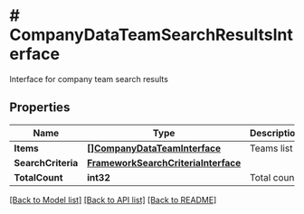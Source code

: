 # # CompanyDataTeamSearchResultsInterface
Interface for company team search results

## Properties 


Name | Type | Description | Notes
------------ | ------------- | ------------- | -------------
**Items**| [**[]CompanyDataTeamInterface**](CompanyDataTeamInterface.md) | Teams list  |
**SearchCriteria**| [**FrameworkSearchCriteriaInterface**](FrameworkSearchCriteriaInterface.md) |   |
**TotalCount**| **int32** | Total count.  |


[[Back to Model list]](../../README.md#models) [[Back to API list]](../../README.md#endpoints) [[Back to README]](../../README.md)

